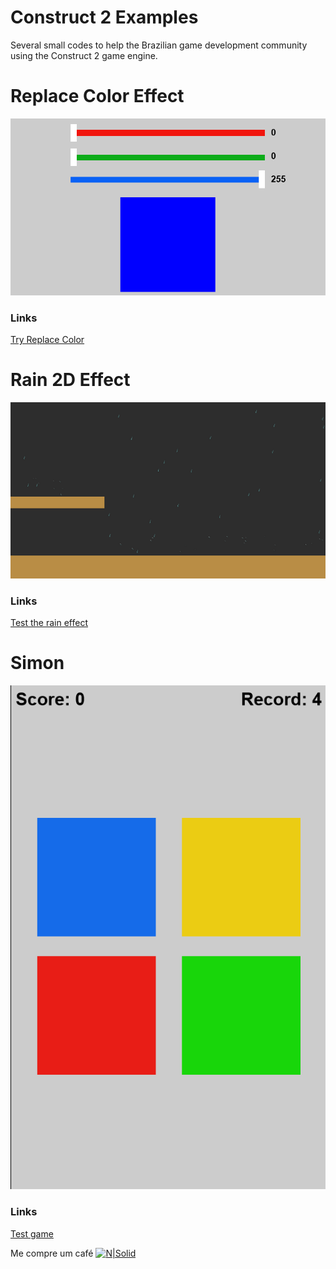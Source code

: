 # Construct 2 Examples
Several small codes to help the Brazilian game development community using the Construct 2 game engine.

# Replace Color Effect
<img src="/img/replace.png?v=3&s=200" title="" alt="">

### Links
[Try Replace Color](https://guimaraf.github.io/works/replace/)

# Rain 2D Effect
<img src="/img/rain.png?v=3&s=200" title="" alt="">

### Links
[Test the rain effect](https://guimaraf.github.io/works/rain2d/)

# Simon
<img src="/img/simon.png?v=3&s=200" title="" alt="">

### Links
[Test game](https://guimaraf.github.io/works/simon/)

Me compre um café
[![N|Solid](https://raw.githubusercontent.com/guimaraf/guimaraf.github.io/master/img/paypal.png)](https://www.paypal.com/cgi-bin/webscr?cmd=_s-xclick&hosted_button_id=T6D35D68JGL8E&source=url)